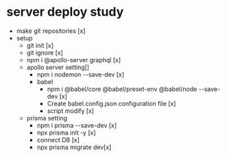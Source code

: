 # server deploy study

-   make git repositories [x]
-   setup
    -   git init [x]
    -   git ignore [x]
    -   npm i @apollo-server graphql [x]
    -   apollo server setting[]
        -   npm i nodemon --save-dev [x]
        -   babel
            -   npm i @babel/core @babel/preset-env @babel/node --save-dev [x]
            -   Create babel.config.json configuration file [x]
            -   script modify [x]
    -   prisma setting
        -   npm i prisma --save-dev [x]
        -   npx prisma init -y [x]
        -   connect DB [x]
        -   npx prisma migrate dev[x]
